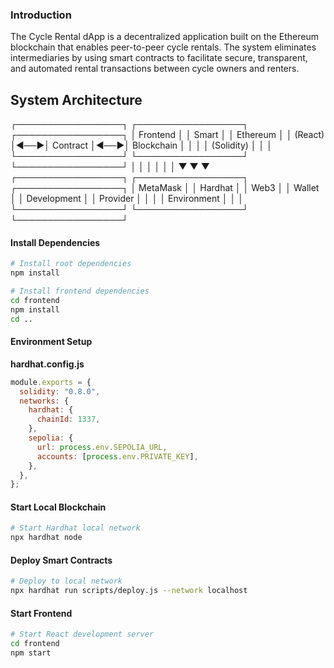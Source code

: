 

### Introduction

The Cycle Rental dApp is a decentralized application built on the Ethereum blockchain that enables peer-to-peer cycle rentals. The system eliminates intermediaries by using smart contracts to facilitate secure, transparent, and automated rental transactions between cycle owners and renters.


## System Architecture
┌─────────────────┐    ┌─────────────────┐    ┌─────────────────┐
│   Frontend      │    │   Smart         │    │   Ethereum      │
│   (React)       │◄──►│   Contract      │◄──►│   Blockchain    │
│                 │    │   (Solidity)    │    │                 │
└─────────────────┘    └─────────────────┘    └─────────────────┘
         │                       │                       │
         │                       │                       │
         ▼                       ▼                       ▼
┌─────────────────┐    ┌─────────────────┐    ┌─────────────────┐
│   MetaMask      │    │   Hardhat       │    │   Web3          │
│   Wallet        │    │   Development   │    │   Provider      │
│                 │    │   Environment   │    │                 │
└─────────────────┘    └─────────────────┘    └─────────────────┘



#### Install Dependencies

```bash
# Install root dependencies
npm install

# Install frontend dependencies
cd frontend
npm install
cd ..
```

#### Environment Setup

**hardhat.config.js**

```javascript
module.exports = {
  solidity: "0.8.0",
  networks: {
    hardhat: {
      chainId: 1337,
    },
    sepolia: {
      url: process.env.SEPOLIA_URL,
      accounts: [process.env.PRIVATE_KEY],
    },
  },
};
```

####  Start Local Blockchain

```bash
# Start Hardhat local network
npx hardhat node
```

####  Deploy Smart Contracts

```bash
# Deploy to local network
npx hardhat run scripts/deploy.js --network localhost
```

####  Start Frontend

```bash
# Start React development server
cd frontend
npm start
```


